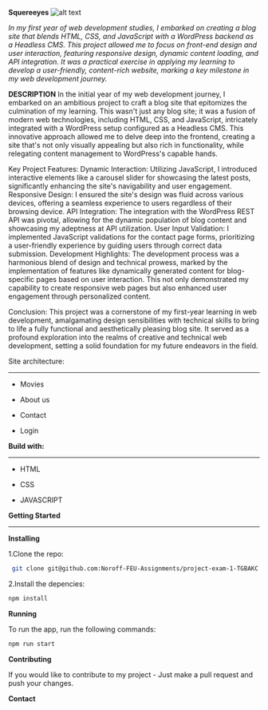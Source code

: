 **Squereeyes**
![alt text](image.png)

*In my first year of web development studies, I embarked on creating a blog site that blends HTML, CSS, and JavaScript with a WordPress backend as a Headless CMS. This project allowed me to focus on front-end design and user interaction, featuring responsive design, dynamic content loading, and API integration. It was a practical exercise in applying my learning to develop a user-friendly, content-rich website, marking a key milestone in my web development journey.*


**DESCRIPTION**
In the initial year of my web development journey, I embarked on an ambitious project to craft a blog site that epitomizes the culmination of my learning. This wasn't just any blog site; it was a fusion of modern web technologies, including HTML, CSS, and JavaScript, intricately integrated with a WordPress setup configured as a Headless CMS. This innovative approach allowed me to delve deep into the frontend, creating a site that's not only visually appealing but also rich in functionality, while relegating content management to WordPress's capable hands.

Key Project Features:
Dynamic Interaction: Utilizing JavaScript, I introduced interactive elements like a carousel slider for showcasing the latest posts, significantly enhancing the site's navigability and user engagement.
Responsive Design: I ensured the site's design was fluid across various devices, offering a seamless experience to users regardless of their browsing device.
API Integration: The integration with the WordPress REST API was pivotal, allowing for the dynamic population of blog content and showcasing my adeptness at API utilization.
User Input Validation: I implemented JavaScript validations for the contact page forms, prioritizing a user-friendly experience by guiding users through correct data submission.
Development Highlights:
The development process was a harmonious blend of design and technical prowess, marked by the implementation of features like dynamically generated content for blog-specific pages based on user interaction. This not only demonstrated my capability to create responsive web pages but also enhanced user engagement through personalized content.

Conclusion:
This project was a cornerstone of my first-year learning in web development, amalgamating design sensibilities with technical skills to bring to life a fully functional and aesthetically pleasing blog site. It served as a profound exploration into the realms of creative and technical web development, setting a solid foundation for my future endeavors in the field.

Site architecture:
___

- Movies

- About us 

- Contact

- Login

  


**Build with:**
___

- HTML

- CSS

- JAVASCRIPT
  
 
**Getting Started**
___ 

**Installing**

1.Clone the repo:
```bash
 git clone git@github.com:Noroff-FEU-Assignments/project-exam-1-TGBAKC.git
```
2.Install the depencies:
```bash
npm install
```

**Running**

To run the app, run the following commands:

```bash
npm run start
```
**Contributing**

If you would like to contribute to my project - Just make a pull request and push your changes.

**Contact**
